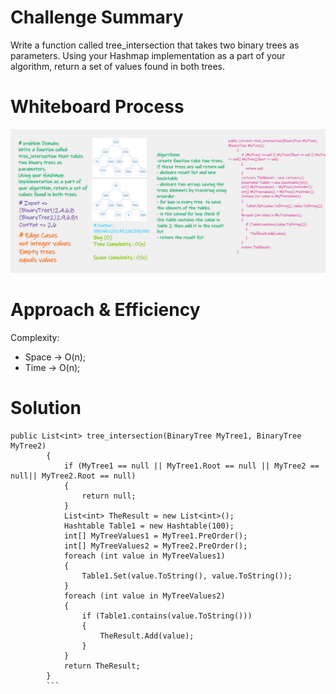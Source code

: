 ﻿# Challenge Summary
Write a function called tree_intersection that takes two binary trees as parameters.
Using your Hashmap implementation as a part of your algorithm, return a set of values found in both trees.


# Whiteboard Process
![](../../img/intersection2.png)

# Approach & Efficiency
Complexity:  
- Space -> O(n);
- Time -> O(n); 

# Solution

```
public List<int> tree_intersection(BinaryTree MyTree1, BinaryTree MyTree2)
        {
            if (MyTree1 == null || MyTree1.Root == null || MyTree2 == null|| MyTree2.Root == null)
            {
                return null;
            }
            List<int> TheResult = new List<int>();
            Hashtable Table1 = new Hashtable(100);
            int[] MyTreeValues1 = MyTree1.PreOrder();
            int[] MyTreeValues2 = MyTree2.PreOrder();
            foreach (int value in MyTreeValues1)
            {
                Table1.Set(value.ToString(), value.ToString());
            }
            foreach (int value in MyTreeValues2)
            {
                if (Table1.contains(value.ToString()))
                {
                    TheResult.Add(value);
                }
            }
            return TheResult;
        }
        ```